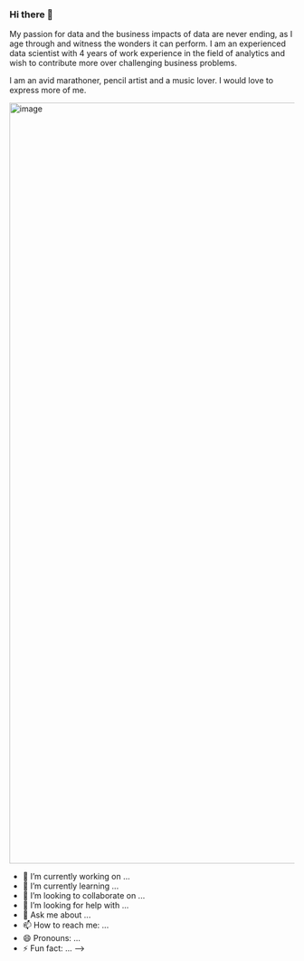 ### Hi there 👋

My passion for data and the business impacts of data are never ending, as I age through and witness the wonders it
can perform. I am an experienced data scientist with 4 years of work experience in the field of analytics and wish to contribute more over challenging business problems.

I am an avid marathoner, pencil artist and a music lover. I would love to express more of me.

<img width="1344" alt="image" src="https://user-images.githubusercontent.com/60126568/231059993-17e5eabd-b7d2-45fe-b633-cd4f98b0fa0b.png">

- 🔭 I’m currently working on ...
- 🌱 I’m currently learning ...
- 👯 I’m looking to collaborate on ...
- 🤔 I’m looking for help with ...
- 💬 Ask me about ...
- 📫 How to reach me: ...
- 😄 Pronouns: ...
- ⚡ Fun fact: ...
-->

